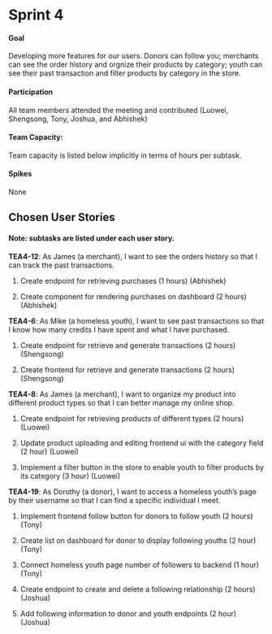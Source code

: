 # Sprint 4

#### Goal

Developing more features for our users. Donors can follow you; merchants can see the order history and orgnize their products by category; youth can see their past transaction and filter products by category in the store.

#### Participation

All team members attended the meeting and contributed (Luowei, Shengsong, Tony, Joshua, and Abhishek)

#### Team Capacity:

Team capacity is listed below implicitly in terms of hours per subtask.

#### Spikes

None

## Chosen User Stories

#### Note: subtasks are listed under each user story.

**TEA4-12**: As James (a merchant), I want to see the orders history so that I can track the past transactions.

1.  Create endpoint for retrieving purchases (1 hours) (Abhishek)

2.  Create component for rendering purchases on dashboard (2 hours) (Abhishek)

**TEA4-6**: As Mike (a homeless youth), I want to see past transactions so that I know how many credits I have spent and what I have purchased.

1.  Create endpoint for retrieve and generate transactions (2 hours) (Shengsong)

2.  Create frontend for retrieve and generate transactions (2 hours) (Shengsong)

**TEA4-8**: As James (a merchant), I want to organize my product into different product types so that I can better manage my online shop.

1.  Create endpoint for retrieving products of different types (2 hours) (Luowei)

2.  Update product uploading and editing frontend ui with the category field (2 hour) (Luowei)

3.  Implement a filter button in the store to enable youth to filter products by its category (3 hour) (Luowei)

**TEA4-19**: As Dorothy (a donor), I want to access a homeless youth’s page by their username so that I can find a specific individual I meet.

1.  Implement frontend follow button for donors to follow youth (2 hours) (Tony)

2.  Create list on dashboard for donor to display following youths (2 hour) (Tony)

3.  Connect homeless youth page number of followers to backend (1 hour) (Tony)

4.  Create endpoint to create and delete a following relationship (2 hours) (Joshua)

5.  Add following information to donor and youth endpoints (2 hour) (Joshua)
